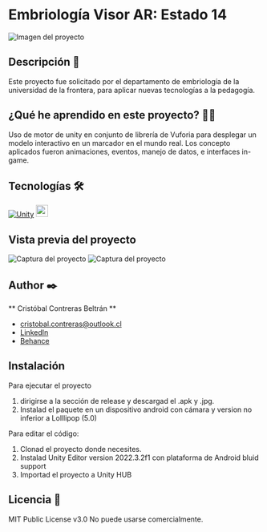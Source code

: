 # Embriología Visor AR: Estado 14
![Imagen del proyecto](./readme/imgP.jpg)

## Descripción 📑

Este proyecto fue solicitado por el departamento de embriología de la universidad de la frontera, para aplicar nuevas tecnologías a la pedagogía.

## ¿Qué  he aprendido en este proyecto? 🙇🏻

Uso de motor de unity en conjunto de librería de Vuforia para desplegar un modelo interactivo en un marcador en el mundo real.
Los concepto aplicados fueron animaciones, eventos, manejo de datos, e interfaces in-game.

## Tecnologías 🛠

[![Unity](https://img.shields.io/badge/unity-%23000000.svg?style=for-the-badge&logo=unity&logoColor=white)](https://docs.unity.com/)
<a href="https://docs.unity3d.com/es/2018.4/Manual/vuforia-sdk-overview.html"><img src="./readme/Vuforia.png" height="24"/></a>

## Vista previa del proyecto

![Captura del proyecto](./readme/muestra1.jpg)
![Captura del proyecto](./readme/muestra2.jpg)

## Author ✒️
** Cristóbal Contreras Beltrán **

* [cristobal.contreras@outlook.cl](cristobal.contreras@outlook.cl)
* [LinkedIn](https://www.linkedin.com/in/cristobal-contreras-beltran/)
* [Behance](https://www.behance.net/AsCraftC)

## Instalación
Para ejecutar el proyecto
1. dirigirse a la sección de release y descargad el .apk y .jpg.
2. Instalad el paquete en un dispositivo android con cámara y version no inferior a Lolllipop (5.0)

Para editar el código:
1. Clonad el proyecto donde necesites.
2. Instalad Unity Editor version 2022.3.2f1 con plataforma de Android bluid support
3. Importad el proyecto a Unity HUB

## Licencia 📄
MIT Public License v3.0
No puede usarse comercialmente.
